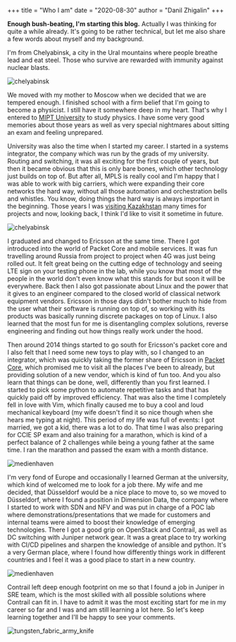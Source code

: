 +++
title = "Who I am"
date = "2020-08-30"
author = "Danil Zhigalin"
+++

**Enough bush-beating, I'm starting this blog.** Actually I was thinking for quite a while already. It's going to be rather technical, but let me also share a few words about myself and my background.

I'm from Chelyabinsk, a city in the Ural mountains where people breathe lead and eat steel. Those who survive are rewarded with immunity against nuclear blasts.

![chelyabinsk](/img/chelyabinsk.jpg)

We moved with my mother to Moscow when we decided that we are tempered enough. I finished school with a firm belief that I'm going to become a physicist. I still have it somewhere deep in my heart. That's why I entered to [MIPT University](https://mipt.ru/english/) to study physics. I have some very good memories about those years as well as very special nightmares about sitting an exam and feeling unprepared.

University was also the time when I started my career. I started in a systems integrator, the company which was run by the grads of my university. Routing and switching, it was all exciting for the first couple of years, but then it became obvious that this is only bare bones, which other technology just builds on top of. But after all, MPLS is really cool and I'm happy that I was able to work with big carriers, which were expanding their core networks the hard way, without all those automation and orchestration bells and whistles. You know, doing things the hard way is always important in the beginning. Those years I was [visiting Kazakhstan](https://newsroom.cisco.com/press-release-content?type=webcontent&articleId=3602284) many times for projects and now, looking back, I think I'd like to visit it sometime in future.

![chelyabinsk](/img/kazakh_eagle.jpg)

I graduated and changed to Ericsson at the same time. There I got introduced into the world of Packet Core and mobile services. It was fun travelling around Russia from project to project when 4G was just being rolled out. It felt great being on the cutting edge of technology and seeing LTE sign on your testing phone in the lab, while you know that most of the people in the world don't even know what this stands for but soon it will be everywhere. Back then I also got passionate about Linux and the power that it gives to an engineer compared to the closed world of classical network equipment vendors. Ericsson in those days didn't bother much to hide from the user what their software is running on top of, so working with its products was basically running discrete packages on top of Linux. I also learned that the most fun for me is disentangling complex solutions, reverse engineering and finding out how things really work under the hood.


Then around 2014 things started to go south for Ericsson's packet core and I also felt that I need some new toys to play with, so I changed to an integrator, which was quickly taking the former share of Ericsson in [Packet Core](https://translate.google.com/translate?sl=auto&tl=en&u=https%3A%2F%2Fservernews.ru%2F806190), which promised me to visit all the places I've been to already, but providing solution of a new vendor, which is kind of fun too. And you also learn that things can be done, well, differently than you first learned. I started to pick some python to automate repetitive tasks and that has quickly paid off by improved efficiency. That was also the time I completely fell in love with Vim, which finally caused me to buy a cool and loud mechanical keyboard (my wife doesn't find it so nice though when she hears me typing at night). This period of my life was full of events: I got married, we got a kid, there was a lot to do. That time I was also preparing for CCIE SP exam and also training for a marathon, which is kind of a perfect balance of 2 challenges while being a young father at the same time. I ran the marathon and passed the exam with a month distance.

![medienhaven](/img/sim_cards.jpg)


I'm very fond of Europe and occasionally I learned German at the university, which kind of welcomed me to look for a job there. My wife and me decided, that Düsseldorf would be a nice place to move to, so we moved to Düsseldorf, where I found a position in Dimension Data, the company where I started to work with SDN and NFV and was put in charge of a POC lab where demonstrations/presentations that we made for customers and internal teams were aimed to boost their knowledge of emerging technologies. There I got a good grip on OpenStack and Contrail, as well as DC switching with Juniper network gear. It was a great place to try working with CI/CD pipelines and sharpen the knowledge of ansible and python. It's a very German place, where I found how differently things work in different countries and I feel it was a good place to start in a new country.

![medienhaven](/img/medienhafen.jpg)


Contrail left deep enough footprint on me so that I found a job in Juniper in SRE team, which is the most skilled with all possible solutions where Contrail can fit in. I have to admit it was the most exciting start for me in my career so far and I was and am still learning a lot here. So let's keep learning together and I'll be happy to see your comments.

![tungsten_fabric_army_knife](/img/tungsten_fabric_army_knife.png)

